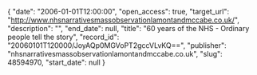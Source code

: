 {
  "date": "2006-01-01T12:00:00", 
  "open_access": true, 
  "target_url": "http://www.nhsnarrativesmassobservationlamontandmccabe.co.uk/", 
  "description": "", 
  "end_date": null, 
  "title": "60 years of the NHS - Ordinary people tell the story", 
  "record_id": "20060101T120000/JoyAQp0MGVoPT2gccVLvKQ==", 
  "publisher": "nhsnarrativesmassobservationlamontandmccabe.co.uk", 
  "slug": 48594970, 
  "start_date": null
}


